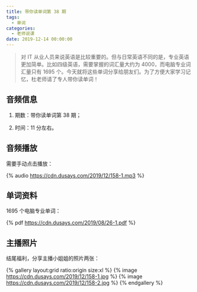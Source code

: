 ```yaml
---
title: 带你读单词第 38 期
tags:
  - 单词
categories:
  - 老师说课
date: 2019-12-14 00:00:00
---
```


> 对 IT 从业人员来说英语是比较重要的。但与日常英语不同的是，专业英语更加简单。比如四级英语，需要掌握的词汇量大约为 4000，而电脑专业词汇量只有 1695 个。今天就将这些单词分享给朋友们。为了方便大家学习记忆，杜老师请了专人带你读单词！

<!-- more -->

## 音频信息

1. 期数：带你读单词第 38 期；

2. 时间：11 分左右。

## 音频播放

需要手动点击播放：

{% audio https://cdn.dusays.com/2019/12/158-1.mp3 %}

## 单词资料

1695 个电脑专业单词：

{% pdf https://cdn.dusays.com/2019/08/26-1.pdf %}

## 主播照片

结尾福利，分享主播小姐姐的照片两张：

{% gallery layout:grid ratio:origin size:xl %}
{% image https://cdn.dusays.com/2019/12/158-1.jpg %}
{% image https://cdn.dusays.com/2019/12/158-2.jpg %}
{% endgallery %}